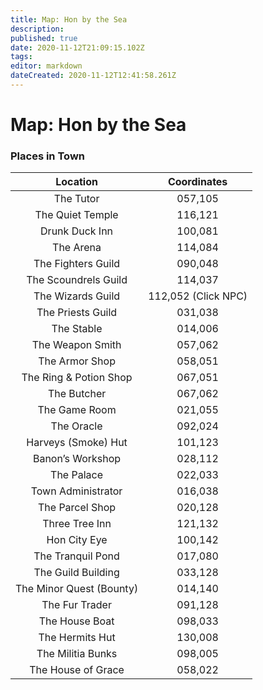 ```yaml
---
title: Map: Hon by the Sea
description: 
published: true
date: 2020-11-12T21:09:15.102Z
tags: 
editor: markdown
dateCreated: 2020-11-12T12:41:58.261Z
---
```


# Map: Hon by the Sea

### Places in Town
| **Location** | Coordinates |
| :---: | :---: | 
|The Tutor |	057,105 |
|The Quiet Temple |	116,121|
Drunk Duck Inn |	100,081|
The Arena |	114,084|
The Fighters Guild |	090,048|
The Scoundrels Guild |	114,037|
The Wizards Guild |	112,052 (Click NPC)|
The Priests Guild |	031,038|
The Stable |	014,006|
The Weapon Smith |	057,062|
The Armor Shop |	058,051|
The Ring & Potion Shop |	067,051|
The Butcher |067,062|
The Game Room	|021,055|
The Oracle |	092,024|
Harveys (Smoke) Hut |	101,123|
Banon’s Workshop |	028,112|
The Palace 	|022,033|
Town Administrator |	016,038|
The Parcel Shop |	020,128|
Three Tree Inn | 121,132|
Hon City Eye | 100,142|
The Tranquil Pond |017,080|
The Guild Building |033,128|
The Minor Quest (Bounty)| 014,140|
The Fur Trader |	091,128|
The House Boat |	098,033|
The Hermits Hut |	130,008|
The Militia Bunks |	098,005|
The House of Grace |	058,022 |

